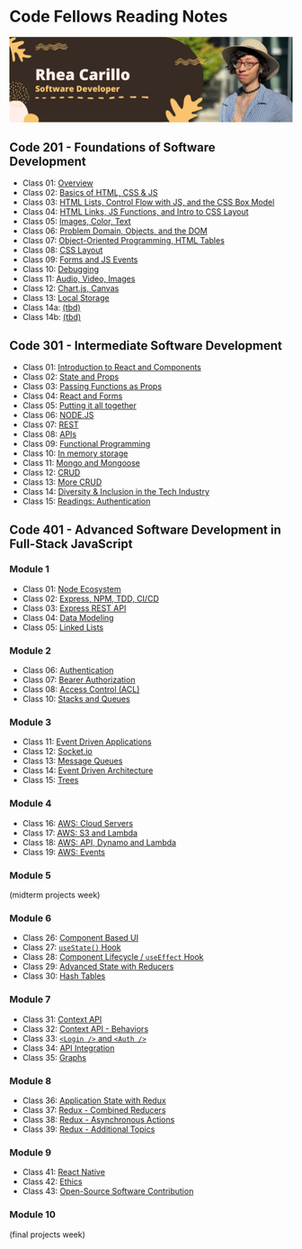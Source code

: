# Code Fellows Reading Notes

![This is a silly image of me](./images/banner%201400x422.png)



## Code 201 - Foundations of Software Development

- Class 01: [Overview](/201/class-01.md)
- Class 02: [Basics of HTML, CSS & JS](/201/class-02.md)
- Class 03: [HTML Lists, Control Flow with JS, and the CSS Box Model](/201/class-03.md)
- Class 04: [HTML Links, JS Functions, and Intro to CSS Layout](/201/class-04.md)
- Class 05: [Images, Color, Text](/201/class-05.md)
- Class 06: [Problem Domain, Objects, and the DOM](/201/class-06.md)
- Class 07: [Object-Oriented Programming, HTML Tables](/201/class-07.md)
- Class 08: [CSS Layout](/201/class-08.md)
- Class 09: [Forms and JS Events](/reading-notes/201/class-09.md)
- Class 10: [Debugging](/201/class-10.md)
- Class 11: [Audio, Video, Images](/201/class-11.md)
- Class 12: [Chart.js, Canvas](/201/class-12.md)
- Class 13: [Local Storage](/201/class-13.md)
- Class 14a: [(tbd)](/201/class-14a.md)
- Class 14b: [(tbd)](/201/class-14b.md)



## Code 301 - Intermediate Software Development

- Class 01: [Introduction to React and Components](/301/class-01.md)
- Class 02: [State and Props
](/301/class-02.md)
- Class 03: [Passing Functions as Props](/301/class-03.md)
- Class 04: [React and Forms](/301/class-04.md)
- Class 05: [Putting it all together](/301/class-05.md)
- Class 06: [NODE.JS](/301/class-06.md)
- Class 07: [REST](/301/class-07.md)
- Class 08: [APIs](/301/class-08.md)
- Class 09: [Functional Programming](/301/class-09.md)
- Class 10: [In memory storage](/301/class-10.md)
- Class 11: [Mongo and Mongoose](/301/class-11.md)
- Class 12: [CRUD](/301/class-12.md)
- Class 13: [More CRUD](/301/class-13.md)
- Class 14: [Diversity & Inclusion in the Tech Industry](/301/class-14.md)
- Class 15: [Readings: Authentication](/301/class-15.md)



## Code 401 - Advanced Software Development in Full-Stack JavaScript


### Module 1

- Class 01: [Node Ecosystem](/401/class-01.md)
- Class 02: [Express, NPM, TDD, CI/CD](/401/class-02.md)
- Class 03: [Express REST API](/401/class-03.md)
- Class 04: [Data Modeling](/401/class-04.md)
- Class 05: [Linked Lists](/401/class-05.md)


### Module 2

- Class 06: [Authentication](/401/class-06.md)
- Class 07: [Bearer Authorization](/401/class-07.md)
- Class 08: [Access Control (ACL)](/401/class-08.md)
- Class 10: [Stacks and Queues](/401/class-10.md)


### Module 3

- Class 11: [Event Driven Applications](/401/class-11.md)
- Class 12: [Socket.io](/401/class-12.md)
- Class 13: [Message Queues](/401/class-13.md)
- Class 14: [Event Driven Architecture](/401/class-14.md)
- Class 15: [Trees](/401/class-15.md)


### Module 4

- Class 16: [AWS: Cloud Servers](/401/class-16.md)
- Class 17: [AWS: S3 and Lambda](/401/class-17.md)
- Class 18: [AWS: API, Dynamo and Lambda](/401/class-18.md)
- Class 19: [AWS: Events](/401/class-19.md)


### Module 5

(midterm projects week)


### Module 6

- Class 26: [Component Based UI](/401/class-26.md)
- Class 27: [`useState()` Hook](/401/class-27.md)
- Class 28: [Component Lifecycle / `useEffect` Hook](/401/class-28.md)
- Class 29: [Advanced State with Reducers](/401/class-29.md)
- Class 30: [Hash Tables](/401/class-30.md)


### Module 7

- Class 31: [Context API](/401/class-31.md)
- Class 32: [Context API - Behaviors](/401/class-32.md)
- Class 33: [`<Login />` and `<Auth />`](/401/class-33.md)
- Class 34: [API Integration](/401/class-34.md)
- Class 35: [Graphs](/401/class-35.md)


### Module 8

- Class 36: [Application State with Redux](/401/class-36.md)
- Class 37: [Redux - Combined Reducers](/401/class-37.md)
- Class 38: [Redux - Asynchronous Actions](/401/class-38.md)
- Class 39: [Redux - Additional Topics](/401/class-39.md)


### Module 9

- Class 41: [React Native](/401/class-41.md)
- Class 42: [Ethics](/401/class-42.md)
- Class 43: [Open-Source Software Contribution](/401/class-43.md)


### Module 10

(final projects week)
